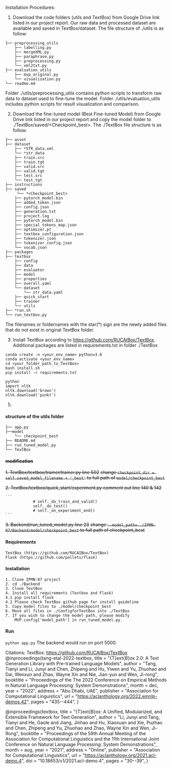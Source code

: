 Installation Procedures:

1. Download the code folders (utils and TextBox) from Google Drive link listed in our project report. Our raw data and processed dataset are available and saved in TextBox/dataset. The file structure of ./utils is as follow:
   
```
├── preprocessing_utils
    ├── labelling.py
    ├── mergeXML.py
    ├── paraphrase.py
    ├── preprocessing.py
    └── xml2txt.py
├── evaluation_utils
    ├── mvp_original.py
    └── visualization.py
└── readme.md
```
Folder ./utils/preprocessing_utils contains python scripts to transform raw data to dataset used to fine-tune the model.
Folder ./utils/evaluation_utils includes python scripts for result visualization and comparison.

2. Download the fine-tuned model (Best Fine-tuned Model) from Google Drive link listed in our project report and copy the model folder to ./TextBox/saved/<Checkpoint_best>. The ./TextBox file structure is as follow:

```
├── asset
├── dataset
    ├── *STR_data.xml
    └── *str_data
	├── train.src
	├── train.tgt
	├── valid.src
	├── valid.tgt
	├── test.src
	└── test.tgt 
├── instructions
├── saved
     └── *<Checkpoint_best>
	├── pytorch_model.bin
	├── added_token.json
	├── config.json
	├── generation.txt
	├── project.log
	├── pytorch_model.bin
	├── special_tokens_map.json
	├── optimizer.pt
	├── textbox_configuration.json
	├── tokenizer.json
	├── tokenizer_config.json
	└── vocab.json
├── packages
├── textbox
    ├── config
    ├── data
    ├── evaluator
    ├── model
    ├── properties
	├── overall.yaml
	└── dataset
	    └── str_data.yaml
    ├── quick_start
    ├── trainer
    └── utils
├── *run.sh
└── run_textbox.py
```

The filenames or foldernames with the star(*) sign are the newly added files that do not exist in original TextBox folder. 

3. Install TextBox according to https://github.com/RUCAIBox/TextBox. Additional packages are listed in requirements.txt in folder ./TextBox
```
conda create -n <your_env_name> python=3.8
conda activate <your_env_name>
cd <your_folder_path_to_TextBox>
bash install.sh
pip install -r requirements.txt
```

```
python
import nltk
nltk.download('brown')
nltk.download('punkt')
```

5. 



#### structure of the utils folder
```
├── app.py
├──model
    └── checkpoint_best
├── README.md
├── run_tuned_model.py
└── TextBox
```
#### ~~modification~~

~~1. TextBox/textbox/trainer/trainer.py line 502~~
~~change ```checkpoint_dir = self.saved_model_filename + '_best'``` to full path of ```model/checkpoint_best```~~

~~2. TextBox/textbox/quick_start/experiment.py comment out line 140 & 142~~

	```
	            # self._do_train_and_valid()
	            self._do_test()
	            # self._on_experiment_end()
	```
~~3. Backend/run_tuned_model.py line 23~~
~~change ```--model_path=../IPMN-07/Backend/model/checkpoint_best``` to full path of checkpoint_best~~

#### Requirements
    TextBox (https://github.com/RUCAIBox/TextBox)
    Flask (https://github.com/pallets/flask)

#### Installation
    1. Clone IPMN-07 project
    2. cd ./Backend 
    3. Clone TextBox
    4. Install all requirements (Textbox and Flask)
    4.1 pip install flask
    4.2 Please check TextBox github page for install guideline
    5. Copy model files to ./model/checkpoint_best
    6. Move all files in ./ConfigforTextBox into ./TextBox
    7. If you wish to change the model path, please modify 
        MVP.config['model_path'] in run_tuned_model.py.

#### Run
`python app.py` The backend would run on port 5000.



Citations:
TextBox: https://github.com/RUCAIBox/TextBox
@inproceedings{tang-etal-2022-textbox,
    title = "{T}ext{B}ox 2.0: A Text Generation Library with Pre-trained Language Models",
    author = "Tang, Tianyi  and  Li, Junyi  and  Chen, Zhipeng  and  Hu, Yiwen  and  Yu, Zhuohao  and  Dai, Wenxun  and  Zhao, Wayne Xin  and  Nie, Jian-yun  and  Wen, Ji-rong",
    booktitle = "Proceedings of the The 2022 Conference on Empirical Methods in Natural Language Processing: System Demonstrations",
    month = dec,
    year = "2022",
    address = "Abu Dhabi, UAE",
    publisher = "Association for Computational Linguistics",
    url = "https://aclanthology.org/2022.emnlp-demos.42",
    pages = "435--444",
}


@inproceedings{textbox,
    title = "{T}ext{B}ox: A Unified, Modularized, and Extensible Framework for Text Generation",
    author = "Li, Junyi  and  Tang, Tianyi  and  He, Gaole  and  Jiang, Jinhao  and  Hu, Xiaoxuan  and  Xie, Puzhao  and  Chen, Zhipeng  and  Yu, Zhuohao  and  Zhao, Wayne Xin  and  Wen, Ji-Rong",
    booktitle = "Proceedings of the 59th Annual Meeting of the Association for Computational Linguistics and the 11th International Joint Conference on Natural Language Processing: System Demonstrations",
    month = aug,
    year = "2021",
    address = "Online",
    publisher = "Association for Computational Linguistics",
    url = "https://aclanthology.org/2021.acl-demo.4",
    doi = "10.18653/v1/2021.acl-demo.4",
    pages = "30--39",
}
